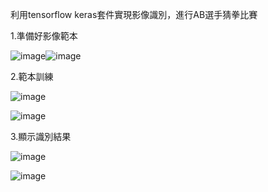 利用tensorflow keras套件實現影像識別，進行AB選手猜拳比賽

1.準備好影像範本

![image](https://github.com/user-attachments/assets/aa509b23-f4e0-43c6-a4f8-a642ac4695b7)![image](https://github.com/user-attachments/assets/b30e8e22-103e-4f83-90ed-b8ba48e7c950)


2.範本訓練

![image](https://github.com/user-attachments/assets/c51f0125-a6e3-4856-af38-0bdaa304f386)

![image](https://github.com/user-attachments/assets/8d538949-e26e-484c-8529-9399f1b9fb41)

3.顯示識別結果

![image](https://github.com/user-attachments/assets/1122349f-4584-47df-8da2-dd571c809bdd)

![image](https://github.com/user-attachments/assets/132c57fe-40cc-4e7d-af59-fb35b165ba08)


